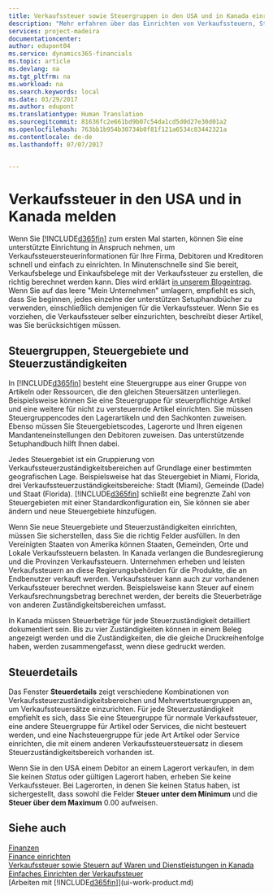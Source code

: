 ```yaml
---
title: Verkaufssteuer sowie Steuergruppen in den USA und in Kanada einrichten| Microsoft Docs
description: "Mehr erfahren über das Einrichten von Verkaufssteuern, Steuergruppen, Steuergebieten, Steuerzuständigkeiten und Steuereinzelheiten (Staat, Gemeinde, Städte und Standorte)."
services: project-madeira
documentationcenter: 
author: edupont04
ms.service: dynamics365-financials
ms.topic: article
ms.devlang: na
ms.tgt_pltfrm: na
ms.workload: na
ms.search.keywords: local
ms.date: 03/29/2017
ms.author: edupont
ms.translationtype: Human Translation
ms.sourcegitcommit: 81636fc2e661bd9b07c54da1cd5d0d27e30d01a2
ms.openlocfilehash: 763bb1b954b30734b0f81f121a6534c83442321a
ms.contentlocale: de-de
ms.lasthandoff: 07/07/2017


---
```

# <a name="reporting-sales-tax-in-the-us-and-canada"></a>Verkaufssteuer in den USA und in Kanada melden
Wenn Sie [!INCLUDE[d365fin](includes/d365fin_md.md)] zum ersten Mal starten, können Sie eine unterstützte Einrichtung in Anspruch nehmen, um Verkaufssteuersteuerinformationen für Ihre Firma, Debitoren und Kreditoren schnell und einfach zu einrichten. In Minutenschnelle sind Sie bereit, Verkaufsbelege und Einkaufsbelege mit der Verkaufssteuer zu erstellen, die richtig berechnet werden kann. Dies wird erklärt [in unserem Blogeintrag](https://madeira.microsoft.com/blog/sales-tax-setup-made-easy).
Wenn Sie auf das leere "Mein Unternehmen" umlagern, empfiehlt es sich, dass Sie beginnen, jedes einzelne der unterstützen Setuphandbücher zu verwenden, einschließlich demjenigen für die Verkaufssteuer. Wenn Sie es vorziehen, die Verkaufssteuer selber einzurichten, beschreibt dieser Artikel, was Sie berücksichtigen müssen.  

## <a name="tax-groups-tax-areas-and-tax-jurisdictions"></a>Steuergruppen, Steuergebiete und Steuerzuständigkeiten
In [!INCLUDE[d365fin](includes/d365fin_md.md)] besteht eine Steuergruppe aus einer Gruppe von Artikeln oder Ressourcen, die den gleichen Steuersätzen unterliegen. Beispielsweise können Sie eine Steuergruppe für steuerpflichtige Artikel und eine weitere für nicht zu versteuernde Artikel einrichten. Sie müssen Steuergruppencodes den Lagerartikeln und den Sachkonten zuweisen. Ebenso müssen Sie Steuergebietscodes, Lagerorte und Ihren eigenen Mandanteneinstellungen den Debitoren zuweisen. Das unterstützende Setuphandbuch hilft Ihnen dabei.  

Jedes Steuergebiet ist ein Gruppierung von Verkaufssteuerzuständigkeitsbereichen auf Grundlage einer bestimmten geografischen Lage. Beispielsweise hat das Steuergebiet in Miami, Florida, drei Verkaufssteuerzuständigkeitsbereiche: Stadt (Miami), Gemeinde (Dade) und Staat (Florida). [!INCLUDE[d365fin](includes/d365fin_md.md)] schließt eine begrenzte Zahl von Steuergebieten mit einer Standardkonfiguration ein, Sie können sie aber ändern und neue Steuergebiete hinzufügen.  

Wenn Sie neue Steuergebiete und Steuerzuständigkeiten einrichten, müssen Sie sicherstellen, dass Sie die richtig Felder ausfüllen. In den Vereinigten Staaten von Amerika können Staaten, Gemeinden, Orte und Lokale Verkaufssteuern belasten. In Kanada verlangen die Bundesregierung und die Provinzen Verkaufssteuern. Unternehmen erheben und leisten Verkaufssteuern an diese Regierungsbehörden für die Produkte, die an Endbenutzer verkauft werden. Verkaufssteuer kann auch zur vorhandenen Verkaufssteuer berechnet werden. Beispielsweise kann Steuer auf einem Verkaufsrechnungsbetrag berechnet werden, der bereits die Steuerbeträge von anderen Zuständigkeitsbereichen umfasst.  

In Kanada müssen Steuerbeträge für jede Steuerzuständigkeit detailliert dokumentiert sein. Bis zu vier Zuständigkeiten können in einem Beleg angezeigt werden und die Zuständigkeiten, die die gleiche Druckreihenfolge haben, werden zusammengefasst, wenn diese gedruckt werden.  

## <a name="tax-details"></a>Steuerdetails
Das Fenster **Steuerdetails** zeigt verschiedene Kombinationen von Verkaufssteuerzuständigkeitsbereichen und Mehrwertsteuergruppen an, um Verkaufssteuersätze einzurichten. Für jede Steuerzuständigkeit empfiehlt es sich, dass Sie eine Steuergruppe für normale Verkaufssteuer, eine andere Steuergruppe für Artikel oder Services, die nicht besteuert werden, und eine Nachsteuergruppe für jede Art Artikel oder Service einrichten, die mit einem anderen Verkaufssteuersteuersatz in diesem Steuerzuständigkeitsbereich vorhanden ist.  

Wenn Sie in den USA einem Debitor an einem Lagerort verkaufen, in dem Sie keinen *Status* oder gültigen Lagerort haben, erheben Sie keine Verkaufssteuer. Bei Lagerorten, in denen Sie keinen Status haben, ist sichergestellt, dass sowohl die Felder **Steuer unter dem Minimum** und die **Steuer über dem Maximum** 0.00 aufweisen.  

## <a name="see-also"></a>Siehe auch
[Finanzen](finance.md)  
[Finance einrichten](finance-setup-finance.md)  
[Verkaufssteuer sowie Steuern auf Waren und Dienstleistungen in Kanada](ca-finance-tax.md)  
[Einfaches Einrichten der Verkaufssteuer](https://madeira.microsoft.com/blog/sales-tax-setup-made-easy)  
[Arbeiten mit [!INCLUDE[d365fin](includes/d365fin_md.md)]](ui-work-product.md)  

